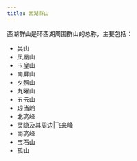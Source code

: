```yaml
---
title: 西湖群山
---
```

西湖群山是环西湖周围群山的总称，主要包括：

- 吴山
- 凤凰山
- 玉皇山
- 南屏山
- 夕照山
- 九曜山
- 五云山
- 琅当岭
- 北高峰
- 灵隐及其周边|飞来峰
- 南高峰
- 宝石山
- 孤山